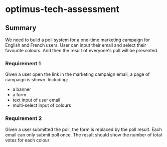 # optimus-tech-assessment

## Summary
We need to build a poll system for a one-time marketing campaign for English and French users.
User can input their email and select their favourite colours.
And then the result of everyone's poll will be presented.

### Requirement 1
Given a user open the link in the marketing campaign email, a page of campaign is shown.
Including:
 - a banner
 - a form
 - text input of user email
 - multi-select input of colours 

### Requirement 2
Given a user submitted the poll, the form is replaced by the poll result.
Each email can only submit poll once.
The result should show the number of total votes for each colour
